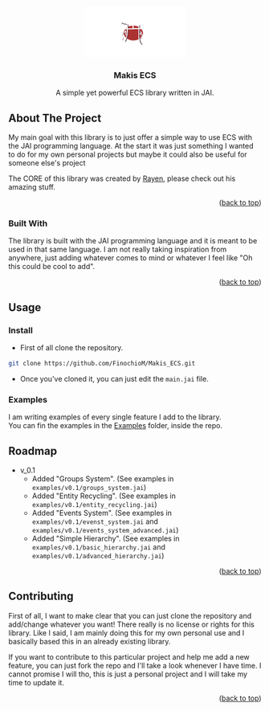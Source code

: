 <a id="readme-top"></a>

<!-- PROJECT LOGO -->
<br />
<div align="center">
  <a href="https://github.com/github_username/repo_name">
    <img src="images/logo.png" alt="Logo" width="" height="100">
  </a>

<h3 align="center">Makis ECS</h3>

  <p align="center">
    A simple yet powerful ECS library written in JAI.
    <br />
  </p>
</div>


<!-- ABOUT THE PROJECT -->
## About The Project

My main goal with this library is to just offer a simple way to use ECS with the JAI programming language. At the start it was just something I wanted to do for my own personal projects but maybe it could also be useful for someone else's project

The CORE of this library was created by <a href="https://github.com/666rayen999">Rayen</a>, please check out his amazing stuff.
<p align="right">(<a href="#readme-top">back to top</a>)</p>

### Built With
The library is built with the JAI programming language and it is meant to be used in that same language. I am not really taking inspiration from anywhere, just adding whatever comes to mind or whatever I feel like "Oh this could be cool to add".

<p align="right">(<a href="#readme-top">back to top</a>)</p>


<!-- GETTING STARTED -->
## Usage

### Install
- First of all clone the repository.
```sh
git clone https://github.com/FinochioM/Makis_ECS.git
```

- Once you've cloned it, you can just edit the ```main.jai``` file.

### Examples
I am writing examples of every single feature I add to the library.</br>
You can fin the examples in the <a href="#readme-top">Examples</a> folder, inside the repo.

<!-- ROADMAP -->
## Roadmap

- v_0.1
    - Added "Groups System". (See examples in ```examples/v0.1/groups_system.jai```)
    - Added "Entity Recycling". (See examples in ```examples/v0.1/entity_recycling.jai```)
    - Added "Events System". (See examples in ```examples/v0.1/evenst_system.jai``` and ```examples/v0.1/events_system_advanced.jai```)
    - Added "Simple Hierarchy". (See examples in ```examples/v0.1/basic_hierarchy.jai``` and ```examples/v0.1/advanced_hierarchy.jai```)

<p align="right">(<a href="#readme-top">back to top</a>)</p>



<!-- CONTRIBUTING -->
## Contributing

First of all, I want to make clear that you can just clone the repository and add/change whatever you want! There really is no license or rights for this library. Like I said, I am mainly doing this for my own personal use and I basically based this in an already existing library.

If you want to contribute to this particular project and help me add a new feature, you can just fork the repo and I'll take a look whenever I have time. I cannot promise I will tho, this is just a personal project and I will take my time to update it.
<p align="right">(<a href="#readme-top">back to top</a>)</p>